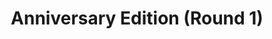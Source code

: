 ---
quizCode: "2024-0713"
title: Anniversary Edition (Round 1)
questions:
- question: Sino sa mga ito ang minsan nang nai-ship kay Popskie?
  choices:
    - text: Kim
      isCorrect: true
    - text: Siopao
    - text: Hannah
    - text: Nami
- question: Kailan ginawa ang server na The Sanctum?
  choices:
    - text: July 24, 2022
    - text: July 25, 2022
      isCorrect: true
    - text: July 26, 2022
    - text: July 27, 2022
  answerText: Ginawa ang server noong July 25, 2022. Pero binuksan lang ito for new members noong July 26, 2022.
- question: As of July 13, 2024, sino ang pinakabagong member ng Sanctum?
  choices:
    - text: Moon
    - text: Chia
    - text: Flakes
      isCorrect: true
    - text: Addie
- question: <small>SERVER ISSUES</small><br>Paano nawala sa server si Micah?
  choices:
    - text: Kinick
    - text: Nag-leave
      isCorrect: true
    - text: Na-ban
    - text: Timeout
- question: <small>SERVER FACILITIES</small><br>Maliban sa mga nasa VIP CLUB at VC GENERATOR, ilan lahat ang mga voice channel ng Sanctum na available sa lahat?
  choices:
    - text: Pito
    - text: Walo
    - text: Siyam
      isCorrect: true
    - text: Sampu
  answerText: |-
    Lobby VC<br>
    one-on-one<br>
    Playroom 1<br>
    Playroom 2<br>
    Home Theater<br>
    Work/Study Room<br>
    On-Cam Room<br>
    Sleeping Quarters<br>
    Lofi Radio<br>
- question: Saang bar tinuloy ang unang Sanctum Christmas Party?
  choices:
    - text: Nectar Night Club
    - text: Disturbia
    - text: Sanctuary
    - text: Virtue & Vice
      isCorrect: true
  answerText: Nag-KTV muna sa Rooms498 tapos lumipat sa Virtue & Vice
---